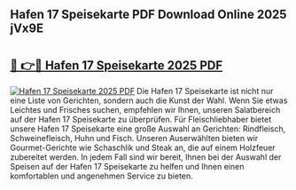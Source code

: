 ## Hafen 17 Speisekarte PDF Download Online 2025 jVx9E

# <h2><a href="http://gc8ugc.nevu.top/?p=Hafen+17+Speisekarte">🔗 👉🔴 Hafen 17 Speisekarte 2025 PDF</a></h2>

[![Hafen 17 Speisekarte 2025 PDF](https://i.imgur.com/dBaPXMq.png)](http://gc8ugc.nevu.top/?p=Hafen+17+Speisekarte)
Die Hafen 17 Speisekarte ist nicht nur eine Liste von Gerichten, sondern auch die Kunst der Wahl. Wenn Sie etwas Leichtes und Frisches suchen, empfehlen wir Ihnen, unseren Salatbereich auf der Hafen 17 Speisekarte zu überprüfen. Für Fleischliebhaber bietet unsere Hafen 17 Speisekarte eine große Auswahl an Gerichten: Rindfleisch, Schweinefleisch, Huhn und Fisch. Unseren Auserwählten bieten wir Gourmet-Gerichte wie Schaschlik und Steak an, die auf einem Holzfeuer zubereitet werden. In jedem Fall sind wir bereit, Ihnen bei der Auswahl der Speisen auf der Hafen 17 Speisekarte zu helfen und Ihnen einen komfortablen und angenehmen Service zu bieten.
